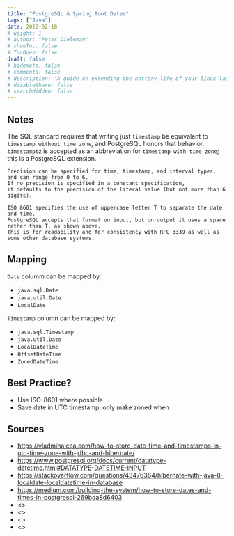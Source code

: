 ```yaml
---
title: "PostgreSQL & Spring Boot Dates"
tags: ["Java"]
date: 2022-02-18
# weight: 1
# author: "Peter Dieleman"
# showToc: false
# TocOpen: false
draft: false
# hidemeta: false
# comments: false
# description: "A guide on extending the battery life of your linux laptop"
# disableShare: false
# searchHidden: false
---
```



## Notes

The SQL standard requires that writing just
`timestamp` be equivalent to
`timestamp without time zone`,
and PostgreSQL honors that behavior.
`timestamptz` is accepted as an abbreviation for
`timestamp with time zone`;
this is a PostgreSQL extension.

```text
Precision can be specified for time, timestamp, and interval types, and can range from 0 to 6. 
If no precision is specified in a constant specification, 
it defaults to the precision of the literal value (but not more than 6 digits).
```

```text
ISO 8601 specifies the use of uppercase letter T to separate the date and time.
PostgreSQL accepts that format on input, but on output it uses a space rather than T, as shown above. 
This is for readability and for consistency with RFC 3339 as well as some other database systems.
```

## Mapping

`Date` columm can be mapped by:

- `java.sql.Date`
- `java.util.Date`
- `LocalDate`

`Timestamp` column can be mapped by:

- `java.sql.Timestamp`
- `java.util.Date`
- `LocalDateTime`
- `OffsetDateTime`
- `ZonedDateTime`

## Best Practice?

- Use ISO-8601 where possible
- Save date in UTC timestamp, only make zoned when

## Sources

- <https://vladmihalcea.com/how-to-store-date-time-and-timestamps-in-utc-time-zone-with-jdbc-and-hibernate/>
- <https://www.postgresql.org/docs/current/datatype-datetime.html#DATATYPE-DATETIME-INPUT>
- <https://stackoverflow.com/questions/43476364/hibernate-with-java-8-localdate-localdatetime-in-database>
- <https://medium.com/building-the-system/how-to-store-dates-and-times-in-postgresql-269bda8d6403>
- <>
- <>
- <>
- <>
